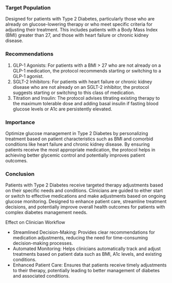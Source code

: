 ### Target Population
Designed for patients with Type 2 Diabetes, particularly those who are already on glucose-lowering therapy or who meet specific criteria for adjusting their treatment. This includes patients with a Body Mass Index (BMI) greater than 27, and those with heart failure or chronic kidney disease.

### Recommendations
  1. GLP-1 Agonists: For patients with a BMI > 27 who are not already on a GLP-1 medication, the protocol recommends starting or switching to a GLP-1 agonist.
  2. SGLT-2 Inhibitors: For patients with heart failure or chronic kidney disease who are not already on an SGLT-2 inhibitor, the protocol suggests starting or switching to this class of medication.
  3. Titration and Insulin: The protocol advises titrating existing therapy to the maximum tolerable dose and adding basal insulin if fasting blood glucose levels or A1c are persistently elevated.

### Importance
Optimize glucose management in Type 2 Diabetes by personalizing treatment based on patient characteristics such as BMI and comorbid conditions like heart failure and chronic kidney disease. By ensuring patients receive the most appropriate medication, the protocol helps in achieving better glycemic control and potentially improves patient outcomes.

### Conclusion
Patients with Type 2 Diabetes receive targeted therapy adjustments based on their specific needs and conditions. Clinicians are guided to either start or switch to effective medications and make adjustments based on ongoing glucose monitoring. Designed to enhance patient care, streamline treatment decisions, and potentially improve overall health outcomes for patients with complex diabetes management needs.

Effect on Clinician Workflow

- Streamlined Decision-Making: Provides clear recommendations for medication adjustments, reducing the need for time-consuming decision-making processes.
- Automated Monitoring: Helps clinicians automatically track and adjust treatments based on patient data such as BMI, A1c levels, and existing conditions.
- Enhanced Patient Care: Ensures that patients receive timely adjustments to their therapy, potentially leading to better management of diabetes and associated conditions.
